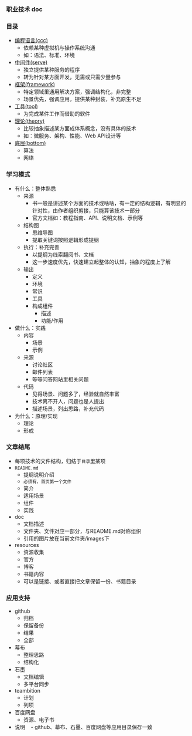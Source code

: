 ### 职业技术 doc

### 目录
- [编程语言(ccc)](ccc/README.md)
    - 依赖某种虚拟机与操作系统沟通
    - 如：语法、标准、环境
- [中间件(serve)](serve/README.md)
    - 独立提供某种服务的程序
    - 转为针对某方面开发，无需或只需少量参与
- [框架(framework)](framework/README.md)
    - 特定领域里通用解决方案，强调结构化，非完整
    - 场景优先，强调应用，提供某种封装，补充原生不足
- [工具(tool)](tool/README.md)
    - 为完成某件工作而借助的软件
- [理论(theory)](theory/README.md)
    - 比较抽象描述某方面成体系概念，没有具体的技术
    - 如：微服务、架构、性能、Web API设计等
- [底层(bottom)](bottom/README.md)
    - 算法
    - 网络

### 学习模式
- 有什么：整体熟悉
    - 来源
        - 书一般是讲述某个方面的技术或啥啥，有一定的结构逻辑，有明显的针对性，由作者组织剪接，只能算该技术一部分
        - 官方文档如：教程指南、API、说明文档、示例等
    - 结构图
        - 思维导图
        - 提取关键词按照逻辑形成提纲
    - 执行：补充完善
        - 以提纲为线索翻阅书、文档
        - 这一步速度优先，快速建立起整体的认知，抽象的程度上了解
    - 输出
        - 定义
        - 环境
        - 常识
        - 工具
        - 构成组件
            - 描述
            - 功能/作用
- 做什么：实践
    - 内容
        - 场景
        - 示例
    - 来源
        - 讨论社区
        - 邮件列表
        - 等等问答网站里相关问题
    - 代码
        - 见得场景、问题多了，经验就自然丰富
        - 技术离不开人，问题也是人提出
        - 描述场景，列出思路，补充代码
- 为什么：原理/实现
    - 理论
    - 形成

### 文章结尾
- 每项技术的文件结构，归结于`目录`里某项
- `README.md`
    - 提纲说明介绍
    - `必须有，首页第一个文件`
    - 简介
    - 适用场景
    - 组件
    - 实践
- doc
    - 文档描述
    - 文件夹、文件对应一部分，与README.md对称组织
    - 引用的图片放在当前文件夹/images下
- resources
    - 资源收集
    - 官方
    - 博客
    - 书籍内容
    - 可以是链接、或者直接把文章保留一份、书籍目录
    
### 应用支持
- github
    - 归档
    - 保留备份
    - 结果
    - 全部
- 幕布
    - 整理思路
    - 结构化
- 石墨
    - 文档编辑
    - 多平台同步
- teambition
    - 计划
    - 列项
- 百度网盘
    - 资源、电子书
- 说明
    - github、幕布、石墨、百度网盘等应用目录保存一致
